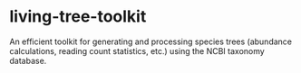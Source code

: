 # living-tree-toolkit
An efficient toolkit for generating and processing species trees (abundance calculations, reading count statistics, etc.) using the NCBI taxonomy database.
